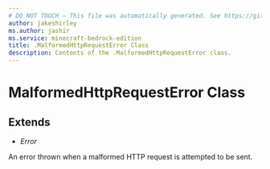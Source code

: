 ```yaml
---
# DO NOT TOUCH — This file was automatically generated. See https://github.com/mojang/minecraftapidocsgenerator to modify descriptions, examples, etc.
author: jakeshirley
ms.author: jashir
ms.service: minecraft-bedrock-edition
title: .MalformedHttpRequestError Class
description: Contents of the .MalformedHttpRequestError class.
---
```

# MalformedHttpRequestError Class

## Extends
- *Error*

An error thrown when a malformed HTTP request is attempted to be sent.
